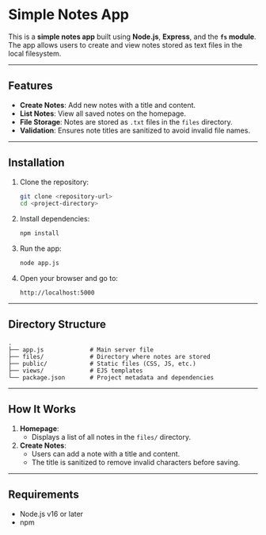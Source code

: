 # Simple Notes App

This is a **simple notes app** built using **Node.js**, **Express**, and the **`fs` module**. The app allows users to create and view notes stored as text files in the local filesystem.

---

## Features
- **Create Notes**: Add new notes with a title and content.
- **List Notes**: View all saved notes on the homepage.
- **File Storage**: Notes are stored as `.txt` files in the `files` directory.
- **Validation**: Ensures note titles are sanitized to avoid invalid file names.

---

## Installation

1. Clone the repository:
   ```bash
   git clone <repository-url>
   cd <project-directory>
   ```

2. Install dependencies:
   ```bash
   npm install
   ```

3. Run the app:
   ```bash
   node app.js
   ```

4. Open your browser and go to:
   ```
   http://localhost:5000
   ```

---

## Directory Structure

```
.
├── app.js             # Main server file
├── files/             # Directory where notes are stored
├── public/            # Static files (CSS, JS, etc.)
├── views/             # EJS templates
└── package.json       # Project metadata and dependencies
```

---

## How It Works

1. **Homepage**:
   - Displays a list of all notes in the `files/` directory.
2. **Create Notes**:
   - Users can add a note with a title and content.
   - The title is sanitized to remove invalid characters before saving.

---

## Requirements
- Node.js v16 or later
- npm

